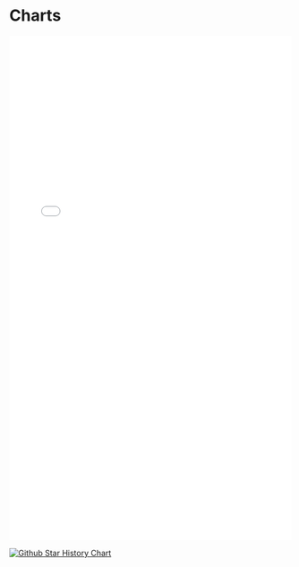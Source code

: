 # Charts

<iframe src="./count.html" width="100%" height="900" style="border:none; background:white;"></iframe>

[![Github Star History Chart](https://api.star-history.com/svg?repos=1234zou/MOKIT&type=Date)](https://www.star-history.com/#1234zou/MOKIT&Date)